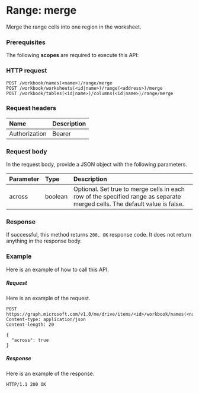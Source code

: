 # Range: merge

Merge the range cells into one region in the worksheet.
### Prerequisites
The following **scopes** are required to execute this API: 
### HTTP request
<!-- { "blockType": "ignored" } -->
```http
POST /workbook/names(<name>)/range/merge
POST /workbook/worksheets(<id|name>)/range(<address>)/merge
POST /workbook/tables(<id|name>)/columns(<id|name>)/range/merge

```
### Request headers
| Name       | Description|
|:---------------|:----------|
| Authorization  | Bearer <code>|


### Request body
In the request body, provide a JSON object with the following parameters.

| Parameter	   | Type	|Description|
|:---------------|:--------|:----------|
|across|boolean|Optional. Set true to merge cells in each row of the specified range as separate merged cells. The default value is false.|

### Response
If successful, this method returns `200, OK` response code. It does not return anything in the response body.

### Example
Here is an example of how to call this API.
##### Request
Here is an example of the request.
<!-- {
  "blockType": "request",
  "name": "range_merge"
}-->
```http
POST https://graph.microsoft.com/v1.0/me/drive/items/<id>/workbook/names(<name>)/range/merge
Content-type: application/json
Content-length: 20

{
  "across": true
}
```

##### Response
Here is an example of the response. 
<!-- {
  "blockType": "response",
  "truncated": true,
  "@odata.type": "microsoft.graph.none"
} -->
```http
HTTP/1.1 200 OK
```

<!-- uuid: 8fcb5dbc-d5aa-4681-8e31-b001d5168d79
2015-10-25 14:57:30 UTC -->
<!-- {
  "type": "#page.annotation",
  "description": "Range: merge",
  "keywords": "",
  "section": "documentation",
  "tocPath": ""
}-->